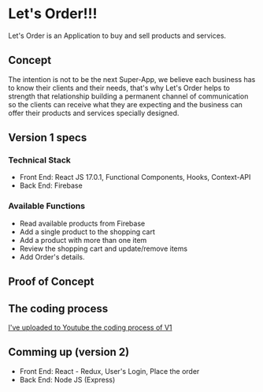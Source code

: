 # Let's Order!!! #

Let's Order is an Application to buy and sell products and services.

## Concept ##
The intention is not to be the next Super-App, we believe each business has to know their clients and their needs, that's why Let's Order helps to strength that relationship building a permanent channel of communication so the clients can receive what they are expecting and the business can offer their products and services specially designed.

## Version 1 specs ##

### Technical Stack ###
* Front End: React JS 17.0.1, Functional Components, Hooks, Context-API
* Back End: Firebase

### Available Functions ###
* Read available products from Firebase
* Add a single product to the shopping cart
* Add a product with more than one item
* Review the shopping cart and update/remove items
* Add Order's details.


## Proof of Concept ##


## The coding process ##
[I've uploaded to Youtube the coding process of V1](https://www.youtube.com/playlist?list=PLsQR_Tmsj29n1PgTcssiHI2AKNOi33i4D)

## Comming up (version 2) ##
* Front End: React - Redux, User's Login, Place the order
* Back End: Node JS (Express)